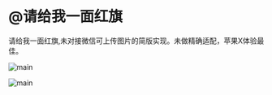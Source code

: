 # @请给我一面红旗
请给我一面红旗,未对接微信可上传图片的简版实现。未做精确适配，苹果X体验最佳。

![main](<https://raw.githubusercontent.com/yimijianfang/giveMeAFlag/master/images/main.png>)

![main](<https://raw.githubusercontent.com/yimijianfang/giveMeAFlag/master/images/main2.png>)